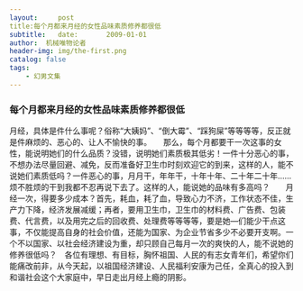 ```yaml
---
layout:     post
title:每个月都来月经的女性品味素质修养都很低
subtitle:   date:       2009-01-01
author:  机械唯物论者
header-img: img/the-first.png
catalog: false
tags:
    - 幻男文集
---
```

### 每个月都来月经的女性品味素质修养都很低
月经，具体是件什么事呢？俗称“大姨妈”、“倒大霉”、“踩狗屎”等等等等，反正就是件麻烦的、恶心的、让人不愉快的事。　　那么，每个月都要干一次这事的女性，能说明她们的什么品质？没错，说明她们素质极其低劣！一件十分恶心的事，不想办法尽量回避、减免，反而准备好卫生巾时刻欢迎它的到来，这样的人，能不说她们素质低吗？一件恶心的事，月月干，年年干，十年十年、二十年二十年……烦不胜烦的干到我都不忍再说下去了。这样的人，能说她的品味有多高吗？　　月经一次，得要多少成本？首先，耗血，耗了血，导致心力不济，工作状态不佳，生产力下降，经济发展减缓；再者，要用卫生巾，卫生巾的材料费、广告费、包装费、代言费，以及用完之后的回收费、处理费等等等等，要是她—们能少干点这事，不仅能提高自身的社会价值，还能为国家、为企业节省多少不必要开支啊。一个不以国家、以社会经济建设为重，却只顾自己每月一次的爽快的人，能不说她的修养很低吗？　各位有理想、有目标，胸怀祖国、人民的有志女青年们，希望你们能痛改前非，从今天起，以祖国经济建设、人民福利安康为己任，全真心的投入到和谐社会这个大家庭中，早日走出月经上瘾的阴影。
